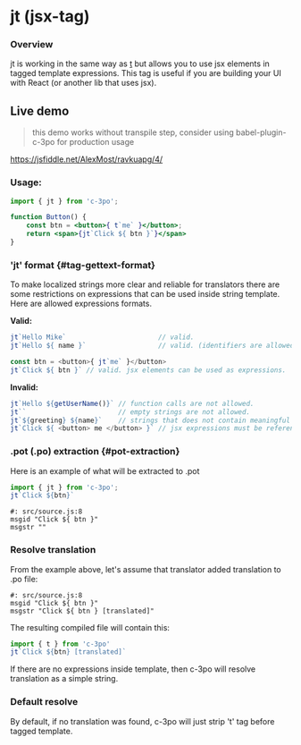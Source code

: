 # jt \(jsx-tag\)

### Overview
jt is working in the same way as [t](tag-gettext--t-.md) but allows you to
use jsx elements in tagged template expressions.
This tag is useful if you are building your UI with React (or another lib that uses jsx).

## Live demo
> this demo works without transpile step, consider using babel-plugin-c-3po for production usage

https://jsfiddle.net/AlexMost/ravkuapg/4/

### Usage:

```jsx
import { jt } from 'c-3po';

function Button() {
    const btn = <button>{ t`me` }</button>;
    return <span>{jt`Click ${ btn }`}</span>
}
```

### 'jt' format {#tag-gettext-format}

To make localized strings more clear and reliable for translators there are some restrictions on expressions that can be used inside string template. Here are allowed expressions formats.

**Valid:**

```js
jt`Hello Mike`                       // valid.
jt`Hello ${ name }`                  // valid. (identifiers are allowed)

const btn = <button>{ jt`me` }</button>
jt`Click ${ btn }` // valid. jsx elements can be used as expressions.
```

**Invalid:**

```js
jt`Hello ${getUserName()}` // function calls are not allowed.
jt``                       // empty strings are not allowed.
jt`${greeting} ${name}`    // strings that does not contain meaningful information are not allowed.
jt`Click ${ <button> me </button> }` // jsx expressions must be referenced through a variables 
```

### .pot \(.po\) extraction {#pot-extraction}

Here is an example of what will be extracted to .pot

```js
import { jt } from 'c-3po';
jt`Click ${btn}`
```

```po
#: src/source.js:8
msgid "Click ${ btn }"
msgstr ""
```

### Resolve translation

From the example above, let's assume that translator added translation to .po file:

```po
#: src/source.js:8
msgid "Click ${ btn }"
msgstr "Click ${ btn } [translated]"
```

The resulting compiled file will contain this:

```js
import { t } from 'c-3po'
jt`Click ${btn} [translated]`
```

If there are no expressions inside template, then c-3po will resolve translation as a simple string.

### Default resolve

By default, if no translation was found, c-3po will just strip 't' tag before tagged template.

